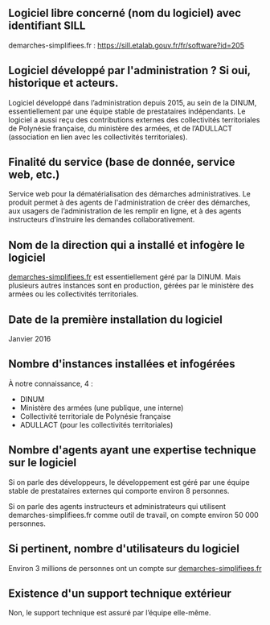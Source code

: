 ## Logiciel libre concerné (nom du logiciel) avec identifiant SILL

demarches-simplifiees.fr : <https://sill.etalab.gouv.fr/fr/software?id=205>


## Logiciel développé par l'administration ? Si oui, historique et acteurs.

Logiciel développé dans l’administration depuis 2015, au sein de la
DINUM, essentiellement par une équipe stable de prestataires
indépendants. Le logiciel a aussi reçu des contributions externes des
collectivités territoriales de Polynésie française, du ministère des
armées, et de l’ADULLACT (association en lien avec les collectivités
territoriales).


## Finalité du service (base de donnée, service web, etc.)

Service web pour la dématérialisation des démarches administratives.
Le produit permet à des agents de l'administration de créer des
démarches, aux usagers de l’administration de les remplir en ligne,
et à des agents instructeurs d’instruire les demandes
collaborativement.


## Nom de la direction qui a installé et infogère le logiciel

[demarches-simplifiees.fr](https://demarches-simplifiees.fr) est essentiellement géré par la DINUM.  Mais
plusieurs autres instances sont en production, gérées par le ministère
des armées ou les collectivités territoriales.


## Date de la première installation du logiciel

Janvier 2016


## Nombre d'instances installées et infogérées

À notre connaissance, 4 :

-   DINUM
-   Ministère des armées (une publique, une interne)
-   Collectivité territoriale de Polynésie française
-   ADULLACT (pour les collectivités territoriales)


## Nombre d'agents ayant une expertise technique sur le logiciel

Si on parle des développeurs, le développement est géré par une équipe
stable de prestataires externes qui comporte environ 8 personnes.

Si on parle des agents instructeurs et administrateurs qui utilisent
demarches-simplifiees.fr comme outil de travail, on compte environ 50
000 personnes.


## Si pertinent, nombre d'utilisateurs du logiciel

Environ 3 millions de personnes ont un compte sur [demarches-simplifiees.fr](https://demarches-simplifiees.fr)


## Existence d'un support technique extérieur

Non, le support technique est assuré par l’équipe elle-même.

